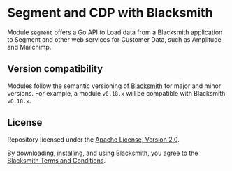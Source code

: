 # Segment and CDP with Blacksmith

Module `segment` offers a Go API to Load data from a Blacksmith application to
Segment and other web services for Customer Data, such as Amplitude and Mailchimp.

## Version compatibility

Modules follow the semantic versioning of [Blacksmith](https://github.com/nunchistudio/blacksmith)
for major and minor versions. For example, a module `v0.18.x` will be compatible
with Blacksmith `v0.18.x`.

## License

Repository licensed under the [Apache License, Version 2.0](./LICENSE).

By downloading, installing, and using Blacksmith, you agree to the
[Blacksmith Terms and Conditions](https://nunchi.studio/legal/terms).
